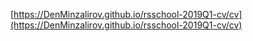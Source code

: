 [https://DenMinzalirov.github.io/rsschool-2019Q1-cv/cv](https://DenMinzalirov.github.io/rsschool-2019Q1-cv/cv)
